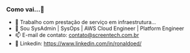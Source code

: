 ### Como vai...👋

<!--
**ronaldoedy/ronaldoedy** is a ✨ _special_ ✨ repository because its `README.md` (this file) appears on your GitHub profile.

Here are some ideas to get you started:

- 🔭 I’m currently working on ...
- 🌱 I’m currently learning ...
- 👯 I’m looking to collaborate on ...
- 🤔 I’m looking for help with ...
- 💬 Ask me about ...
- 📫 How to reach me: ...
- 😄 Pronouns: ...
- ⚡ Fun fact: ...
-->

- 🔭 Trabalho com prestação de serviço em infraestrutura...
- 🌱 Sou SysAdmin | SysOps | AWS Cloud Engineer | Platform Engineer
- 📫 E-mail de contato: contato@screentech.com.br
- 🔭 Linkedin: https://www.linkedin.com/in/ronaldoed/
